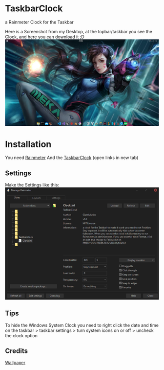 # TaskbarClock
a Rainmeter Clock for the Taskbar

Here is a Screenshot from my Desktop, at the topbar/taskbar you see the Clock, and here you can download it ;D
![Screenshot](https://github.com/GiantMurloc/TaskbarClock/blob/master/ReadmeRessources/Screenshot.png)

# Installation
You need [Rainmeter](https://www.rainmeter.net/ "Rainmeter Website")
And the [TaskbarClock](https://github.com/GiantMurloc/TaskbarClock/releases "Releases")
(open links in new tab)

## Settings
Make the Settings like this:
![Screenshot](https://github.com/GiantMurloc/TaskbarClock/blob/master/ReadmeRessources/ExampleSettings.png)

## Tips
To hide the Windows System Clock you need to right click the date and time on the taskbar > taskbar settings > turn system icons on or off > uncheck the clock option

## Credits
[Wallpaper](https://www.deviantart.com/jimking/art/Falling-DvA-Overwatch-844787826 "Deviantart")
